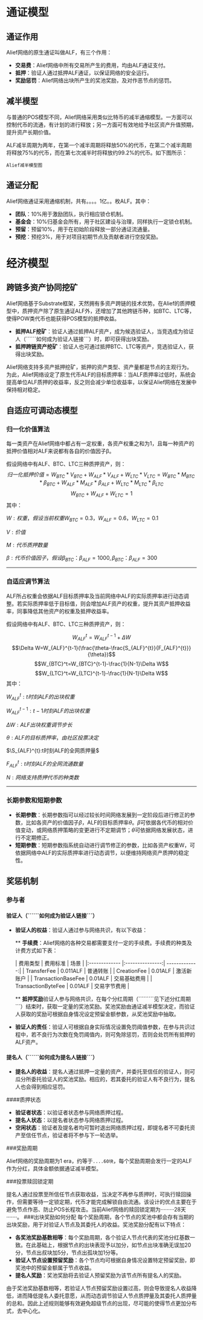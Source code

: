 # 通证模型

## 通证作用

Alief网络的原生通证叫做ALF，有三个作用：

* **交易费**：Alief网络中所有交易所产生的费用，均由ALF通证支付。
* **抵押**：验证人通过抵押ALF通证，以保证网络的安全运行。
* **奖励惩罚**：Alief网络出块所产生的奖池奖励，及对作恶节点的惩罚。

## 减半模型

与普通的POS模型不同，Alief网络采用类似比特币的减半通缩模型。一方面可以控制代币的流通，有计划的进行释放；另一方面可有效地给予社区资产升值预期，提升资产长期价值。

ALF减半周期为两年，在第一个减半周期将释放50%的代币，在第二个减半周期将释放75%的代币，而在第七次减半时将释放约99.2%的代币。如下图所示：

```
Alief减半模型图
```
## 通证分配
Alief网络通证采用通缩机制，共有。。。。1亿。。枚ALF。其中：

* **团队**：10%用于激励团队，执行相应锁仓机制。
* **基金会**：10%归基金会所有，用于社区建设与治理，同样执行一定锁仓机制。
* **预留**：预留10%，用于在初始阶段释放一部分通证流通量。
* **预挖**：预挖3%，用于对项目初期节点及贡献者进行空投奖励。

# 经济模型

## 跨链多资产协同挖矿

Alief网络基于Substrate框架，天然拥有多资产跨链的技术优势。在Alief的质押模型中，质押资产除了原生通证ALF外，还增加了其他跨链币种，如BTC、LTC等，使得POW类代币也能获得POS模型的抵押收益。

* **抵押ALF挖矿**：验证人通过抵押ALF资产，成为候选验证人，当竞选成为验证人（``````如何成为验证人链接```）时，即可获得出块奖励。
* **抵押跨链资产挖矿**：验证人也可通过抵押BTC、LTC等资产，竞选验证人，获得出块奖励。

Alief网络支持多资产抵押挖矿，抵押的资产类型、资产量都是节点的主观行为。为此，Alief网络设定了原生代币ALF的目标质押率：当ALF质押率过低时，系统会提高单位ALF质押的收益率，反之则会减少单位收益率，以保证Alief网络在发展中保持相对稳定。

## 自适应可调动态模型

### 归一化价值算法

每一类资产在Alief网络中都占有一定权重，各资产权重之和为1，且每一种资产的抵押价值相对ALF来说都有各自的价值因子β。

假设网络中有ALF、BTC、LTC三种质押资产，则：
$$归一化抵押价值=W_{BTC}*V_{BTC} +W_{ALF}*V_{ALF}+W_{LTC}*V_{LTC}
=W_{BTC}*M_{BTC}*\beta_{BTC} +W_{ALF}*M_{ALF}*\beta_{ALF}+W_{LTC}*M_{LTC}*\beta_{LTC}$$
$$W_{BTC} +W_{ALF}+W_{LTC}=1$$
其中：

$W:权重，假设当前权重W_{BTC}=0.3，W_{ALF}=0.6，W_{LTC}=0.1$

$V:价值$

$M:代币质押数量$

$\beta:代币价值因子，假设\beta_{BTC}：\beta_{ALF}=1000, \beta_{BTC}：\beta_{ALF}=300$

---

### 自适应调节算法

ALF所占权重会依据ALF目标质押率及当前网络中ALF的实际质押率进行动态调整。若实际质押率低于目标值，则会增加ALF资产的权重，提升其资产抵押收益率，同事降低其他资产的权重及抵押收益率。

假设网络中有ALF、BTC、LTC三种质押资产，则：

$$W_{ALF}^t=W_{ALF}^{t-1}+\Delta W$$
$$\Delta W=W_{ALF}^{t-1}(\frac{\theta-\frac{S_{ALF}^{t}}{F_{ALF}^{t}}}{\theta})$$
$$W_{BTC}^t=W_{BTC}^{t-1}-\frac{1}{N-1}\Delta W$$
$$W_{LTC}^t=W_{LTC}^{t-1}-\frac{1}{N-1}\Delta W$$
其中：

$W_{ALF}^t:t时刻ALF的出块权重$

$W_{ALF}^{t-1}:t-1时刻ALF的出块权重$

$\Delta W:ALF出块权重调节步长$

$\theta:ALF的目标质押率，由社区投票决定$

$\S_{ALF}^{t}:t时刻ALF的全网质押量$

$F_{ALF}^{t}:t时刻ALF的全网流通数量$

$N:网络支持质押代币的种类数$

---
### 长期参数和短期参数
* **长期参数**：长期参数指可以经过较长时间网络发展到一定阶段后进行修正的参数，比如各资产的价值因子$\beta$，ALF的目标质押率$\theta$。$\beta$可依据各代币的相对价值变动，或网络质押策略的变更进行不定期调节；$\theta$可依据网络发展状态，进行不定期修正。
* **短期参数**：短期参数指系统自动进行调节修正的参数，比如各资产权重W，可依据网络中ALF的实际质押率进行动态调节，以便维持网络资产质押的稳定性。

## 奖惩机制
### 参与者
#### 验证人（``````如何成为验证人链接```）
* **验证人的权益**：验证人通过参与网络共识，有以下收益：

	** **手续费**：Alief网络的各种交易都需要支付一定的手续费。手续费的种类及计费方式如下表：
	
	| 费用类型  | 费用标准  | 场景 |
|:------------- |:---------------:| -------------:|
| TransferFee      | 0.011ALF |      普通转账 |
| CreationFee     | 0.01ALF        |           激活新账户 |
| TransactionBaseFee |  0.01ALF        |           交易基础费用 |
| TransactionByteFee |  0.01ALF        |            交易字节费用 |

	** **抵押奖励**验证人参与网络共识，在每个分红周期（`````````见下述分红周期```）结束时，获取一定量的奖池奖励。奖池奖励由通证减半模型决定，而验证人获取的奖励可根据自身情况设定预留金额参数，从奖池奖励中抽取。
	
* **验证人的责任**：验证人可根据自身实际情况设置免罚阈值参数，在参与共识过程中，若不良行为次数在免罚阈值内，则可免除惩罚，否则会处罚所有抵押的ALF资产。
	
#### 提名人（``````如何成为提名人链接```）
* **提名人的收益**：提名人通过抵押一定量的资产，并委托至信任的验证人，则可瓜分所委托验证人的奖池奖励。相应的，若其委托的验证人有不良行为，提名人也会得到相应惩罚。

####质押状态
* **验证者状态**：以验证者状态参与网络质押过程。
* **提名人状态**：以提名者状态参与网络质押过程。
* **空闲状态**：验证者及提名者均可暂时退出网络质押过程，即提名者不可委托资产至信任节点，验证者将不参与下一轮选举。

###奖励周期

Alief网络的奖励周期为1 era，约等于```....60块```，每个奖励周期会发行一定的ALF作为分红，具体金额依据通证减半模型。

###投票赎回锁定期

提名人通过投票至所信任节点获取收益，当决定不再参与质押时，可执行赎回操作，但需要等待一定锁定期，代币才能完成解锁自由流通。该设计的优点主要在于避免节点作恶、防止POS长程攻击。当前Alief网络的赎回锁定期为·········28天·······。
###出块奖励如何分配
每个奖励周期，各个节点的奖池中都会存有当期的出块奖励，用于对验证人节点及其委托人的收益。奖池奖励分配有以下特点：

* **各奖池奖励基数相等**：每个奖励周期，各个验证人节点代表的奖池分红基数一致。在此基础上，根据节点的出块表现予以加分，如节点出块准确无误加20分，节点出叔块加5分，节点出孤块加1分等。
* **验证人节点设置预留奖励**：各个节点均可根据自身情况设置特定预留奖励，即奖池中的预留金额属于节点收益。
* **提名人奖励**：奖池奖励将去验证人预留奖励为该节点所有提名人的奖励。

由于奖池奖励基数相等，若验证人节点预留奖励设置过高，则会导致提名人收益降低，进而降低提名人委托意愿，从而动态调节验证人节点质押量及其委托人质押量的总和。因此上述规则能够有效避免超级节点的出现，尽可能的使得节点更加分布式，去中心化。



